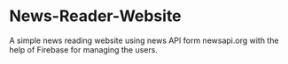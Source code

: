 # News-Reader-Website
A simple news reading website using  news API form newsapi.org with the help of Firebase for managing the users.  
